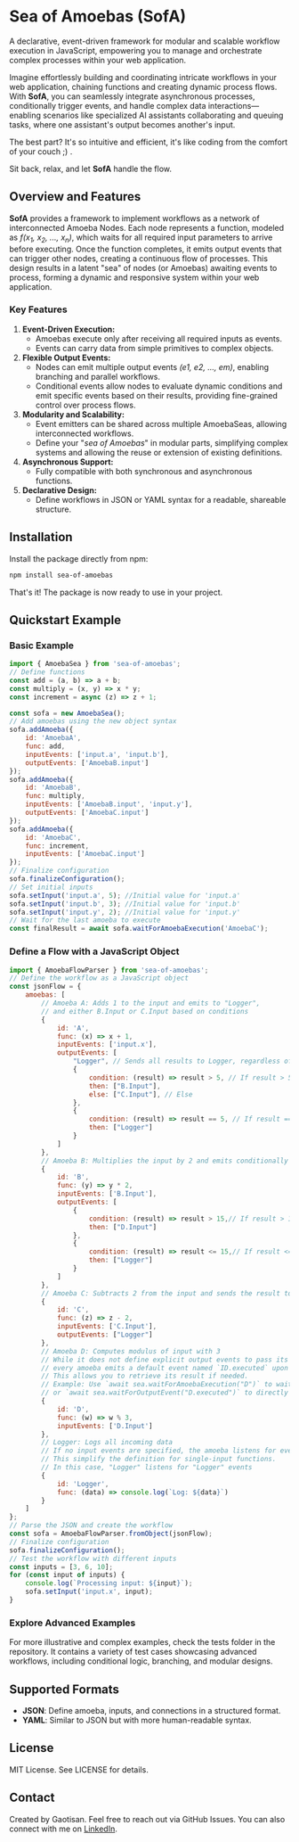 # Sea of Amoebas (SofA)
A declarative, event-driven framework for modular and scalable workflow execution in JavaScript, empowering you to manage and orchestrate complex processes within your web application.

Imagine effortlessly building and coordinating intricate workflows in your web application, chaining functions and creating dynamic process flows. With **SofA**, you can seamlessly integrate asynchronous processes, conditionally trigger events, and handle complex data interactions—enabling scenarios like specialized AI assistants collaborating and queuing tasks, where one assistant's output becomes another's input.

The best part? It's so intuitive and efficient, it's like coding from the comfort of your couch ;) .

Sit back, relax, and let **SofA** handle the flow.

## Overview and Features
**SofA** provides a framework to implement workflows as a network of interconnected Amoeba Nodes. Each node represents a function, modeled as *f(x<sub>1</sub>, x<sub>2</sub>, ..., x<sub>n</sub>)*, which waits for all required input parameters to arrive before executing. Once the function completes, it emits output events that can trigger other nodes, creating a continuous flow of processes. This design results in a latent "sea" of nodes (or Amoebas) awaiting events to process, forming a dynamic and responsive system within your web application.

### Key Features
1. **Event-Driven Execution:**
    - Amoebas execute only after receiving all required inputs as events.
    - Events can carry data from simple primitives to complex objects.
2. **Flexible Output Events:**
    - Nodes can emit multiple output events *(e1, e2, ..., em)*, enabling branching and parallel workflows.
    - Conditional events allow nodes to evaluate dynamic conditions and emit specific events based on their results, providing fine-grained control over process flows.
3. **Modularity and Scalability:**
    - Event emitters can be shared across multiple AmoebaSeas, allowing interconnected workflows.
    - Define your "*sea of Amoebas*" in modular parts, simplifying complex systems and allowing the reuse or extension of existing definitions.
4. **Asynchronous Support:**
    - Fully compatible with both synchronous and asynchronous functions.
5. **Declarative Design:**
    - Define workflows in JSON or YAML syntax for a readable, shareable structure.

## Installation
Install the package directly from npm:
```bash
npm install sea-of-amoebas
```
That's it! The package is now ready to use in your project.

## Quickstart Example

### Basic Example
```javascript
import { AmoebaSea } from 'sea-of-amoebas';
// Define functions
const add = (a, b) => a + b;
const multiply = (x, y) => x * y;
const increment = async (z) => z + 1;

const sofa = new AmoebaSea();
// Add amoebas using the new object syntax
sofa.addAmoeba({
    id: 'AmoebaA',
    func: add,
    inputEvents: ['input.a', 'input.b'],
    outputEvents: ['AmoebaB.input']
});
sofa.addAmoeba({
    id: 'AmoebaB',
    func: multiply,
    inputEvents: ['AmoebaB.input', 'input.y'],
    outputEvents: ['AmoebaC.input']
});
sofa.addAmoeba({
    id: 'AmoebaC',
    func: increment,
    inputEvents: ['AmoebaC.input']
});
// Finalize configuration
sofa.finalizeConfiguration();
// Set initial inputs
sofa.setInput('input.a', 5); //Initial value for 'input.a'
sofa.setInput('input.b', 3); //Initial value for 'input.b'
sofa.setInput('input.y', 2); //Initial value for 'input.y'
// Wait for the last amoeba to execute
const finalResult = await sofa.waitForAmoebaExecution('AmoebaC');
```

### Define a Flow with a JavaScript Object

```javascript
import { AmoebaFlowParser } from 'sea-of-amoebas';
// Define the workflow as a JavaScript object
const jsonFlow = {
    amoebas: [
        // Amoeba A: Adds 1 to the input and emits to "Logger",
        // and either B.Input or C.Input based on conditions
        {
            id: 'A',
            func: (x) => x + 1,
            inputEvents: ['input.x'],
            outputEvents: [
                "Logger", // Sends all results to Logger, regardless of value
                {
                    condition: (result) => result > 5, // If result > 5, send to B.Input
                    then: ["B.Input"],
                    else: ["C.Input"], // Else 
                },
                {
                    condition: (result) => result == 5, // If result == 5, send to an Extra Logger (All condition are evaluated)
                    then: ["Logger"]
                }
            ]
        },
        // Amoeba B: Multiplies the input by 2 and emits conditionally to D or Logger
        {
            id: 'B',
            func: (y) => y * 2,
            inputEvents: ['B.Input'],
            outputEvents: [
                {
                    condition: (result) => result > 15,// If result > 15, send to D.Input
                    then: ["D.Input"]
                },
                {
                    condition: (result) => result <= 15,// If result <= 15, send to Logger (without 'else' example)
                    then: ["Logger"]
                }
            ]
        },
        // Amoeba C: Subtracts 2 from the input and sends the result to Logger
        {
            id: 'C',
            func: (z) => z - 2,
            inputEvents: ['C.Input'],
            outputEvents: ["Logger"]
        },
        // Amoeba D: Computes modulus of input with 3
        // While it does not define explicit output events to pass its result to another amoeba,
        // every amoeba emits a default event named `ID.executed` upon completion.
        // This allows you to retrieve its result if needed.
        // Example: Use `await sea.waitForAmoebaExecution("D")` to wait for its execution
        // or `await sea.waitForOutputEvent("D.executed")` to directly capture the emitted event.
        {
            id: 'D',
            func: (w) => w % 3,
            inputEvents: ['D.Input']
        },
        // Logger: Logs all incoming data
        // If no input events are specified, the amoeba listens for events matching its name by default.
        // This simplify the definition for single-input functions.
        // In this case, "Logger" listens for "Logger" events        
        {
            id: 'Logger',
            func: (data) => console.log(`Log: ${data}`)
        }
    ]
};
// Parse the JSON and create the workflow
const sofa = AmoebaFlowParser.fromObject(jsonFlow);
// Finalize configuration
sofa.finalizeConfiguration();
// Test the workflow with different inputs
const inputs = [3, 6, 10];
for (const input of inputs) {
    console.log(`Processing input: ${input}`);
    sofa.setInput('input.x', input);    
}
```

### Explore Advanced Examples
For more illustrative and complex examples, check the tests folder in the repository. It contains a variety of test cases showcasing advanced workflows, including conditional logic, branching, and modular designs.

## Supported Formats
- **JSON**: Define amoeba, inputs, and connections in a structured format.
- **YAML**: Similar to JSON but with more human-readable syntax.

## License
MIT License. See LICENSE for details.

## Contact
Created by Gaotisan. Feel free to reach out via GitHub Issues.
You can also connect with me on [LinkedIn](https://www.linkedin.com/in/santiago-ochoa-ceresuela/).


